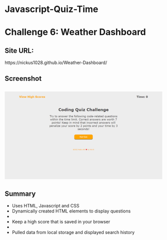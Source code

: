 # Javascript-Quiz-Time

<h1>Challenge 6: Weather Dashboard <h2>
 
 <h2>Site URL:</h2>
  https://nickus1028.github.io/Weather-Dashboard/
 
 <h2>Screenshot<h2>
 <img src="./assets/images/javascript-quiz-time.jpg" alt="Screenshot of the Javascript Quiz Site"></img>
   
 <h2>Summary</h2>
   
  <ul>
    <li>Uses HTML, Javascript and CSS</li>
    <li>Dynamically created HTML elements to display questions<li>
    <li>Keep a high score that is saved in your browser</li>
    <li></li>
    <li>Pulled data from local storage and displayed search history</li>
   </ul>

